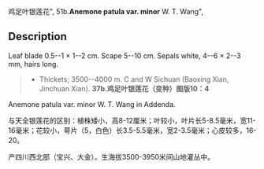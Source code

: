 鸡足叶银莲花",
51b.**Anemone patula var. minor** W. T. Wang",

## Description
Leaf blade 0.5--1 × 1--2 cm. Scape 5--10 cm. Sepals white, 4--6 × 2--3 mm, hairs long.

> * Thickets; 3500--4000 m. C and W Sichuan (Baoxing Xian, Jinchuan Xian).
**37b.鸡足叶银莲花（变种）图版10：4**

Anemone patula var. minor W. T. Wang in Addenda.

与天全银莲花的区别：植株矮小，高8-12厘米；叶较小，叶片长5-8.5毫米，宽11-16毫米；花较小，萼片（5，白色）长3.5-5.5毫米，宽2-3.5毫米；心皮较多，16-20。

产四川西北部（宝兴、大金）。生海拔3500-3950米间山地灌丛中。
